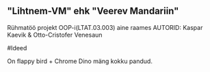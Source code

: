 ## "Lihtnem-VM" ehk "Veerev Mandariin"
Rühmatöö projekt OOP-i(LTAT.03.003) aine raames 
AUTORID: Kaspar Kaevik & Otto-Cristofer Venesaun

#Ideed

On flappy bird + Chrome Dino mäng kokku pandud.
